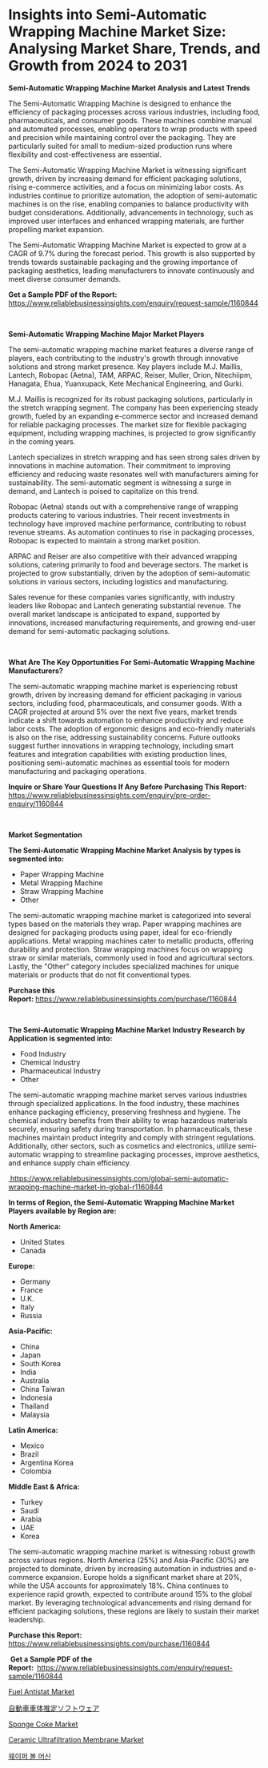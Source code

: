 <p><h1>Insights into Semi-Automatic Wrapping Machine Market Size: Analysing Market Share, Trends, and Growth from 2024 to 2031</h1></p><p><strong>Semi-Automatic Wrapping Machine Market Analysis and Latest Trends</strong></p>
<p><p>The Semi-Automatic Wrapping Machine is designed to enhance the efficiency of packaging processes across various industries, including food, pharmaceuticals, and consumer goods. These machines combine manual and automated processes, enabling operators to wrap products with speed and precision while maintaining control over the packaging. They are particularly suited for small to medium-sized production runs where flexibility and cost-effectiveness are essential.</p><p>The Semi-Automatic Wrapping Machine Market is witnessing significant growth, driven by increasing demand for efficient packaging solutions, rising e-commerce activities, and a focus on minimizing labor costs. As industries continue to prioritize automation, the adoption of semi-automatic machines is on the rise, enabling companies to balance productivity with budget considerations. Additionally, advancements in technology, such as improved user interfaces and enhanced wrapping materials, are further propelling market expansion.</p><p>The Semi-Automatic Wrapping Machine Market is expected to grow at a CAGR of 9.7% during the forecast period. This growth is also supported by trends towards sustainable packaging and the growing importance of packaging aesthetics, leading manufacturers to innovate continuously and meet diverse consumer demands.</p></p>
<p><strong>Get a Sample PDF of the Report:&nbsp;</strong> <a href="https://www.reliablebusinessinsights.com/enquiry/request-sample/1160844">https://www.reliablebusinessinsights.com/enquiry/request-sample/1160844</a></p>
<p>&nbsp;</p>
<p><strong>Semi-Automatic Wrapping Machine Major Market Players</strong></p>
<p><p>The semi-automatic wrapping machine market features a diverse range of players, each contributing to the industry's growth through innovative solutions and strong market presence. Key players include M.J. Maillis, Lantech, Robopac (Aetna), TAM, ARPAC, Reiser, Muller, Orion, Nitechiipm, Hanagata, Ehua, Yuanxupack, Kete Mechanical Engineering, and Gurki.</p><p>M.J. Maillis is recognized for its robust packaging solutions, particularly in the stretch wrapping segment. The company has been experiencing steady growth, fueled by an expanding e-commerce sector and increased demand for reliable packaging processes. The market size for flexible packaging equipment, including wrapping machines, is projected to grow significantly in the coming years.</p><p>Lantech specializes in stretch wrapping and has seen strong sales driven by innovations in machine automation. Their commitment to improving efficiency and reducing waste resonates well with manufacturers aiming for sustainability. The semi-automatic segment is witnessing a surge in demand, and Lantech is poised to capitalize on this trend.</p><p>Robopac (Aetna) stands out with a comprehensive range of wrapping products catering to various industries. Their recent investments in technology have improved machine performance, contributing to robust revenue streams. As automation continues to rise in packaging processes, Robopac is expected to maintain a strong market position.</p><p>ARPAC and Reiser are also competitive with their advanced wrapping solutions, catering primarily to food and beverage sectors. The market is projected to grow substantially, driven by the adoption of semi-automatic solutions in various sectors, including logistics and manufacturing.</p><p>Sales revenue for these companies varies significantly, with industry leaders like Robopac and Lantech generating substantial revenue. The overall market landscape is anticipated to expand, supported by innovations, increased manufacturing requirements, and growing end-user demand for semi-automatic packaging solutions.</p></p>
<p>&nbsp;</p>
<p><strong>What Are The Key Opportunities For Semi-Automatic Wrapping Machine Manufacturers?</strong></p>
<p><p>The semi-automatic wrapping machine market is experiencing robust growth, driven by increasing demand for efficient packaging in various sectors, including food, pharmaceuticals, and consumer goods. With a CAGR projected at around 5% over the next five years, market trends indicate a shift towards automation to enhance productivity and reduce labor costs. The adoption of ergonomic designs and eco-friendly materials is also on the rise, addressing sustainability concerns. Future outlooks suggest further innovations in wrapping technology, including smart features and integration capabilities with existing production lines, positioning semi-automatic machines as essential tools for modern manufacturing and packaging operations.</p></p>
<p><strong>Inquire or Share Your Questions If Any Before Purchasing This Report:</strong> <a href="https://www.reliablebusinessinsights.com/enquiry/pre-order-enquiry/1160844">https://www.reliablebusinessinsights.com/enquiry/pre-order-enquiry/1160844</a></p>
<p>&nbsp;</p>
<p><strong>Market Segmentation</strong></p>
<p><strong>The Semi-Automatic Wrapping Machine Market Analysis by types is segmented into:</strong></p>
<p><ul><li>Paper Wrapping Machine</li><li>Metal Wrapping Machine</li><li>Straw Wrapping Machine</li><li>Other</li></ul></p>
<p><p>The semi-automatic wrapping machine market is categorized into several types based on the materials they wrap. Paper wrapping machines are designed for packaging products using paper, ideal for eco-friendly applications. Metal wrapping machines cater to metallic products, offering durability and protection. Straw wrapping machines focus on wrapping straw or similar materials, commonly used in food and agricultural sectors. Lastly, the "Other" category includes specialized machines for unique materials or products that do not fit conventional types.</p></p>
<p><strong>Purchase this Report:&nbsp;</strong><a href="https://www.reliablebusinessinsights.com/purchase/1160844">https://www.reliablebusinessinsights.com/purchase/1160844</a></p>
<p>&nbsp;</p>
<p><strong>The Semi-Automatic Wrapping Machine Market Industry Research by Application is segmented into:</strong></p>
<p><ul><li>Food Industry</li><li>Chemical Industry</li><li>Pharmaceutical Industry</li><li>Other</li></ul></p>
<p><p>The semi-automatic wrapping machine market serves various industries through specialized applications. In the food industry, these machines enhance packaging efficiency, preserving freshness and hygiene. The chemical industry benefits from their ability to wrap hazardous materials securely, ensuring safety during transportation. In pharmaceuticals, these machines maintain product integrity and comply with stringent regulations. Additionally, other sectors, such as cosmetics and electronics, utilize semi-automatic wrapping to streamline packaging processes, improve aesthetics, and enhance supply chain efficiency.</p></p>
<p><a href="https://www.reliablebusinessinsights.com/global-semi-automatic-wrapping-machine-market-in-global-r1160844">&nbsp;https://www.reliablebusinessinsights.com/global-semi-automatic-wrapping-machine-market-in-global-r1160844</a></p>
<p><strong>In terms of Region, the Semi-Automatic Wrapping Machine Market Players available by Region are:</strong></p>
<p>
    <p> <strong> North America: </strong>
        <ul>
            <li>United States</li>
            <li>Canada</li>
        </ul>
        </p> 
    <p> <strong> Europe: </strong>
        <ul>
            <li>Germany</li>
            <li>France</li>
            <li>U.K.</li>
            <li>Italy</li>
            <li>Russia</li>
        </ul>
        </p> 
    <p> <strong> Asia-Pacific: </strong>
        <ul>
            <li>China</li>
            <li>Japan</li>
            <li>South Korea</li>
            <li>India</li>
            <li>Australia</li>
            <li>China Taiwan</li>
            <li>Indonesia</li>
            <li>Thailand</li>
            <li>Malaysia</li>
        </ul>
        </p> 
    <p> <strong> Latin America: </strong>
        <ul>
            <li>Mexico</li>
            <li>Brazil</li>
            <li>Argentina Korea</li>
            <li>Colombia</li>
        </ul>
        </p> 
    <p> <strong> Middle East & Africa: </strong>
        <ul>
            <li>Turkey</li>
            <li>Saudi</li>
            <li>Arabia</li>
            <li>UAE</li>
            <li>Korea</li>
        </ul>
    </p>
    </p>
<p><p>The semi-automatic wrapping machine market is witnessing robust growth across various regions. North America (25%) and Asia-Pacific (30%) are projected to dominate, driven by increasing automation in industries and e-commerce expansion. Europe holds a significant market share at 20%, while the USA accounts for approximately 18%. China continues to experience rapid growth, expected to contribute around 15% to the global market. By leveraging technological advancements and rising demand for efficient packaging solutions, these regions are likely to sustain their market leadership.</p></p>
<p><strong>Purchase this Report: </strong><a href="https://www.reliablebusinessinsights.com/purchase/1160844">https://www.reliablebusinessinsights.com/purchase/1160844</a></p>
<p>&nbsp;<strong>Get a Sample PDF of the Report:&nbsp;&nbsp;</strong><a href="https://www.reliablebusinessinsights.com/enquiry/request-sample/1160844">https://www.reliablebusinessinsights.com/enquiry/request-sample/1160844</a></p>
<p><strong></strong></p>
<p><p><a href="https://github.com/JubayerMia832/Market-Research-Report-List-1/blob/main/fuel-antistat-market.md">Fuel Antistat Market</a></p><p><a href="https://medium.com/@chsaltz8s05/auto-body-estimating-software-market-%E3%81%AF-%E3%82%B3%E3%82%B9%E3%83%88%E7%AE%A1%E7%90%86%E3%81%A8%E5%8A%B9%E7%8E%87%E5%90%91%E4%B8%8A%E3%82%92%E5%84%AA%E5%85%88%E3%81%97%E3%81%BE%E3%81%99-%E3%81%95%E3%82%89%E3%81%AB-%E5%A0%B1%E5%91%8A%E6%9B%B8%E3%81%AF%E5%B8%82%E5%A0%B4%E3%81%AE%E9%9C%80%E8%A6%81%E9%9D%A2%E3%81%A8%E4%BE%9B%E7%B5%A6%E9%9D%A2%E3%81%AE%E4%B8%A1%E6%96%B9%E3%82%92%E3%82%AB%E3%83%90%E3%83%BC%E3%81%97%E3%81%A6%E3%81%84%E3%81%BE%E3%81%99-auto-body-da61a0da85aa">自動車車体推定ソフトウェア</a></p><p><a href="https://issuu.com/reportprime-2/docs/sponge-coke-market-size-2030.pptx_5b0015801591a6">Sponge Coke Market</a></p><p><a href="https://issuu.com/reportprime-2/docs/ceramic-ultrafiltration-membrane-ma_39f12da16050fb">Ceramic Ultrafiltration Membrane Market</a></p><p><a href="https://medium.com/@seamus.ocallaghan/%EC%84%B8%EA%B3%84-wafer-ball-machine-market-%EC%9D%80-2024%EC%97%90%EC%84%9C-2031%EB%A1%9C-%EC%97%B0%ED%8F%89%EA%B7%A0-%EC%A6%9D%EA%B0%80%EC%9C%A8%EC%9D%84-%EB%B3%B4%EC%9D%BC-%EA%B2%83%EC%9C%BC%EB%A1%9C-%EC%98%88%EC%83%81%EB%90%A9%EB%8B%88%EB%8B%A4-7d64c52f97b5">웨이퍼 볼 머신</a></p></p>